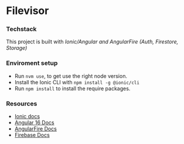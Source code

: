 # Filevisor

### Techstack
This project is built with *Ionic/Angular and AngularFire (Auth, Firestore, Storage)*

### Enviroment setup
- Run ```nvm use```, to get use the right node version.
- Install the Ionic CLI with ```npm install -g @ionic/cli```
- Run ```npm install``` to install the require packages.

### Resources
- [Ionic docs](https://ionicframework.com/docs/)
- [Angular 16 Docs](https://angular.io/docs)
- [AngularFire Docs](https://github.com/angular/angularfire)
- [Firebase Docs](https://firebase.google.com/docs/build)
